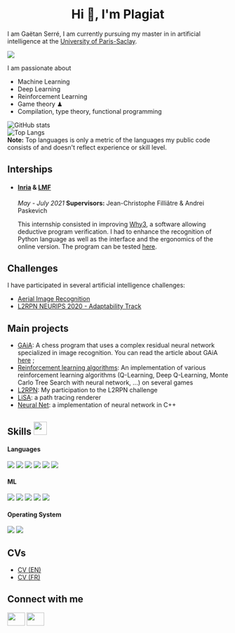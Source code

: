 <h1 align="center">Hi 👋, I'm Plagiat</h1>

I am Gaëtan Serré, I am currently pursuing my master in in artificial intelligence at the [University of Paris-Saclay](https://www.universite-paris-saclay.fr/).

<p align="left"> <img src="https://komarev.com/ghpvc/?username=Plagiat01&color=blueviolet" /> </p>

I am passionate about
- Machine Learning
- Deep Learning
- Reinforcement Learning
- Game theory ♟
- Compilation, type theory, functional programming

![GitHub stats](https://github-readme-stats.vercel.app/api?username=Plagiat01&show_icons=true&count_private=true&theme=material-palenight&layout=compact) </br>
![Top Langs](https://github-readme-stats.vercel.app/api/top-langs/?username=Plagiat01&theme=material-palenight&layout=compact)
</br>
<b>Note:</b> Top languages is only a metric of the languages my public code consists of and doesn't reflect experience or skill level.

## Interships
+ #### <a  target="_blank" href="https://www.inria.fr/">Inria</a> \& <a  target="_blank" href="https://lmf.cnrs.fr/">LMF</a>
  *May - July 2021* 
  **Supervisors:** Jean-Christophe Filliâtre & Andrei Paskevich
  
  This internship consisted in improving <a  target="_blank" href="http://why3.lri.fr/">Why3</a>, a software allowing deductive program verification. I had to enhance the recognition of Python language as well as the interface and the ergonomics of the online version. The program can be tested <a target="_blank" href="http://why3.lri.fr/try/">here</a>.

## Challenges
I have participated in several artificial intelligence challenges:
+ <a target="_blank" href="https://codalab.lisn.upsaclay.fr/competitions/573">Aerial Image Recognition</a>
+ <a target="_blank" href="https://competitions.codalab.org/competitions/25427">L2RPN NEURIPS 2020 - Adaptability Track</a>

## Main projects
- [GAiA](https://github.com/Plagiat01/GAiA): A chess program that uses a complex residual neural network specialized in image recognition. You can read the article about GAiA [here](https://raw.githubusercontent.com/Plagiat01/GAiA/master/article/Performing%20Regression%20on%20Complex%20Data.pdf) ;
- [Reinforcement learning algorithms](https://github.com/Plagiat01/Reinforcement-learning-algorithms): An implementation of various reinforcement learning algorithms (Q-Learning, Deep Q-Learning, Monte Carlo Tree Search with neural network, ...) on several games
- [L2RPN](https://github.com/Plagiat01/L2RPN): My participation to the L2RPN challenge
- [LiSA](https://github.com/Plagiat01/LiSA): a path tracing renderer
- [Neural Net](https://github.com/Plagiat01/NeuralNet): a implementation of neural network in C++

## Skills <img src="https://media.giphy.com/media/iY8CRBdQXODJSCERIr/giphy.gif" width="30px">&nbsp; 

<h4> Languages </h4>
<span> 
  <img src="https://img.shields.io/badge/Python-3a76a7?style=for-the-badge&logo=python&logoColor=white">
  <img src="https://img.shields.io/badge/C%2B%2B-00599C?style=for-the-badge&logo=c%2B%2B&logoColor=white">
  <img src="https://img.shields.io/badge/OCaml-f08603?style=for-the-badge&logo=ocaml&logoColor=white">
  <img src="https://img.shields.io/badge/Java-cf0000?style=for-the-badge&logo=java&logoColor=white">
  <img src="https://img.shields.io/badge/CUDA-74b71b?style=for-the-badge&logo=nvidia&logoColor=white">
  <img src="https://img.shields.io/badge/LaTeX-008181?style=for-the-badge&logo=latex&logoColor=white">
</span>

<h4> ML </h4>
<img src="https://img.shields.io/badge/Numpy-4b73c9?style=for-the-badge&logo=numpy&logoColor=white">

<img src="https://img.shields.io/badge/Tensorflow-ff9000?style=for-the-badge&logo=tensorflow&logoColor=white">
<img src="https://img.shields.io/badge/PyTorch-ee4c2c?style=for-the-badge&logo=pytorch&logoColor=white">
<img src="https://img.shields.io/badge/sklearn-3499cd?style=for-the-badge&logo=scikitlearn&logoColor=white">

<img src="https://img.shields.io/badge/ONNX-b2b2b2?style=for-the-badge&logo=onnx&logoColor=white">

<h4> Operating System </h4>
<span>
  <img src="https://img.shields.io/badge/Ubuntu-E95420?style=for-the-badge&logo=ubuntu&logoColor=white">
  <img src="https://img.shields.io/badge/macOs-666666?style=for-the-badge&logo=apple&logoColor=white">
</span>

## CVs
- [CV (EN)](https://Plagiat01.github.io/assets/CV/EN/CV.pdf)
- [CV (FR)](https://Plagiat01.github.io/assets/CV/FR/CV.pdf)

## Connect with me
<a href="https://www.linkedin.com/in/ga%C3%ABtan-serr%C3%A9-165974205/" target="blank"><img align="center" src="https://raw.githubusercontent.com/rahuldkjain/github-profile-readme-generator/master/src/images/icons/Social/linked-in-alt.svg" height="30" width="40" /></a>
<a href="https://github.com/Plagiat01"
target="blank"><img align="center" src="https://raw.githubusercontent.com/rahuldkjain/github-profile-readme-generator/master/src/images/icons/Social/github.svg" height="30" width="40" /></a>
